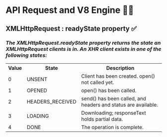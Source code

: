 # API Request and V8 Engine 🚀🔥

## XMLHttpRequest : readyState property ✅

### _The XMLHttpRequest.readyState property returns the state an XMLHttpRequest clients is in. An XHR client exists in one of the following states:_

<table>
        <tr>
          <th>Value</th>
          <th>State</th>
          <th>Description</th>
        </tr>
        <tr>
          <td>0</td>
          <td>UNSENT</td>
          <td>Client has been created. open() not called yet.</td>
        </tr>
        <tr>
          <td>1</td>
          <td>OPENED</td>
          <td>open() has been called.</td>
        </tr>
        <tr>
          <td>2</td>
          <td>HEADERS_RECEIVED</td>
          <td>send() has been called, and headers and status are available.</td>
        </tr>
        <tr>
          <td>3</td>
          <td>LOADING</td>
          <td>Downloading; responseText holds partial data.</td>
        </tr>
        <tr>
          <td>4</td>
          <td>DONE</td>
          <td>The operation is complete.</td>
        </tr>
      </table>
